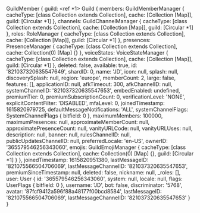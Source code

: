 GuildMember {
  guild: <ref *1> Guild {
    members: GuildMemberManager {
      cacheType: [class Collection extends Collection],
      cache: [Collection [Map]],
      guild: [Circular *1]
    },
    channels: GuildChannelManager {
      cacheType: [class Collection extends Collection],
      cache: [Collection [Map]],
      guild: [Circular *1]
    },
    roles: RoleManager {
      cacheType: [class Collection extends Collection],
      cache: [Collection [Map]],
      guild: [Circular *1]
    },
    presences: PresenceManager {
      cacheType: [class Collection extends Collection],
      cache: Collection(0) [Map] {}
    },
    voiceStates: VoiceStateManager {
      cacheType: [class Collection extends Collection],
      cache: [Collection [Map]],
      guild: [Circular *1]
    },
    deleted: false,
    available: true,
    id: '821037320635547649',
    shardID: 0,
    name: 'JD',
    icon: null,
    splash: null,
    discoverySplash: null,
    region: 'europe',
    memberCount: 2,
    large: false,
    features: [],
    applicationID: null,
    afkTimeout: 300,
    afkChannelID: null,
    systemChannelID: '821037320635547653',
    embedEnabled: undefined,
    premiumTier: 0,
    premiumSubscriptionCount: 0,
    verificationLevel: 'NONE',
    explicitContentFilter: 'DISABLED',
    mfaLevel: 0,
    joinedTimestamp: 1615820979725,
    defaultMessageNotifications: 'ALL',
    systemChannelFlags: SystemChannelFlags { bitfield: 0 },
    maximumMembers: 100000,
    maximumPresences: null,
    approximateMemberCount: null,
    approximatePresenceCount: null,
    vanityURLCode: null,
    vanityURLUses: null,
    description: null,
    banner: null,
    rulesChannelID: null,
    publicUpdatesChannelID: null,
    preferredLocale: 'en-US',
    ownerID: '365579546256343060',
    emojis: GuildEmojiManager {
      cacheType: [class Collection extends Collection],
      cache: Collection(0) [Map] {},
      guild: [Circular *1]
    }
  },
  joinedTimestamp: 1615820951380,
  lastMessageID: '821075566504706069',
  lastMessageChannelID: '821037320635547653',
  premiumSinceTimestamp: null,
  deleted: false,
  nickname: null,
  _roles: [],
  user: User {
    id: '365579546256343060',
    system: null,
    locale: null,
    flags: UserFlags { bitfield: 0 },
    username: 'JD',
    bot: false,
    discriminator: '5768',
    avatar: '87fcf9412a596f88a48177f00bcd8584',
    lastMessageID: '821075566504706069',
    lastMessageChannelID: '821037320635547653'
  }
}